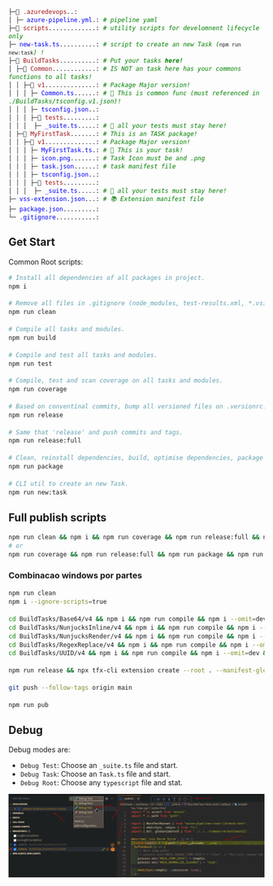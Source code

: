 
<pre class="language-filetree vscode-light">
<code>├─📁 <span class="hlft-string">.azuredevops</span>..: <span class="hlft-comment"> </span>
│ ├─ <span class="hlft-keyword">azure-pipeline.yml</span>.: <span class="hlft-comment"># pipeline yaml</span>
├─📁 <span class="hlft-string">scripts</span>.............: <span class="hlft-comment"># utility scripts for develomnent lifecycle only</span>
├─ <span class="hlft-keyword">new-task.ts</span>..........: <span class="hlft-comment"># script to create an new Task (</span><code>npm run new:task</code><span class="hlft-comment">) !</span>
├─📁 <span class="hlft-string">BuildTasks</span>..........: <span class="hlft-comment"># Put your tasks <span class="hlft-strong">here!</span></span>
│ ├─📁 <span class="hlft-string">Common</span>............: <span class="hlft-comment"># IS NOT an task here has your commons functions to all tasks!</span>
│ │ ├─📁 <span class="hlft-string">v1</span>..............: <span class="hlft-comment"># Package Major version!</span>
│ │ │ ├─ <span class="hlft-keyword">Common.ts</span>......: <span class="hlft-comment"># 🧰 This is common func (must referenced in ./BuildTasks/tsconfig.v1.json)!</span>
│ │ │ ├─ <span class="hlft-keyword">tsconfig.json</span>..: <span class="hlft-comment"> </span>
│ │ │ ├─📁 <span class="hlft-string">tests</span>.........: <span class="hlft-comment"> </span>
│ │ │  ├─ <span class="hlft-keyword">_suite.ts</span>.....: <span class="hlft-comment"># 🧪 all your tests must stay here!</span>
│ ├─📁 <span class="hlft-string">MyFirstTask</span>.......: <span class="hlft-comment"># This is an TASK package!</span>
│ │ ├─📁 <span class="hlft-string">v1</span>..............: <span class="hlft-comment"># Package Major version!</span>
│ │ │ ├─ <span class="hlft-keyword">MyFirstTask.ts</span>.: <span class="hlft-comment"># 🔨 This is your task!</span>
│ │ │ ├─ <span class="hlft-keyword">icon.png</span>.......: <span class="hlft-comment"># Task Icon must be and .png </span>
│ │ │ ├─ <span class="hlft-keyword">task.json</span>......: <span class="hlft-comment"># task manifest file</span>
│ │ │ ├─ <span class="hlft-keyword">tsconfig.json</span>..: <span class="hlft-comment"> </span>
│ │ │ ├─📁 <span class="hlft-string">tests</span>.........: <span class="hlft-comment"> </span>
│ │ │  ├─ <span class="hlft-keyword">_suite.ts</span>.....: <span class="hlft-comment"># 🧪 all your tests must stay here!</span>
├─ <span class="hlft-keyword">vss-extension.json</span>...: <span class="hlft-comment"># 📚 Extension manifest file</span>
├─ <span class="hlft-keyword">package.json</span>.........: <span class="hlft-comment"> </span>
└─ <span class="hlft-keyword">.gitignore</span>...........: <span class="hlft-comment"> </span>
</code></pre>



## Get Start

Common Root scripts:

```bash
# Install all dependencies of all packages in project.
npm i

# Remove all files in .gitignore (node_modules, test-results.xml, *.vsix...).
npm run clean

# Compile all tasks and modules.
npm run build

# Compile and test all tasks and modules.
npm run test

# Compile, test and scan coverage on all tasks and modules.
npm run coverage

# Based on conventinal commits, bump all versioned files on .versionrc.js.
npm run release

# Same that 'release' and push commits and tags.
npm run release:full

# Clean, reinstall dependencies, build, optimise dependencies, package vsix and reinstall all dependencies.
npm run package

# CLI util to create an new Task.
npm run new:task

```

## Full publish scripts
```bash
npm run clean && npm i && npm run coverage && npm run release:full && npm run package && npm run pub
# or
npm run coverage && npm run release:full && npm run package && npm run pub

```

### Combinacao windows por partes

```bash
npm run clean
npm i --ignore-scripts=true

cd BuildTasks/Base64/v4 && npm i && npm run compile && npm i --omit=dev && cd -
cd BuildTasks/NunjucksInline/v4 && npm i && npm run compile && npm i --omit=dev && cd -
cd BuildTasks/NunjucksRender/v4 && npm i && npm run compile && npm i --omit=dev && cd -
cd BuildTasks/RegexReplace/v4 && npm i && npm run compile && npm i --omit=dev && cd -
cd BuildTasks/UUID/v4 && npm i && npm run compile && npm i --omit=dev && cd -

npm run release && npx tfx-cli extension create --root . --manifest-globs vss-extension.json

git push --follow-tags origin main

npm run pub

```

## Debug

Debug modes are:
* `Debug Test`: Choose an `_suite.ts` file and start.
* `Debug Task`: Choose an `Task.ts` file and start.
* `Debug Root`: Choose any `typescript` file and stat.

![Alt text](docs/debug.png)



<style>

/*
https://raw.githubusercontent.com/isagalaev/highlight.js/master/src/styles/vs2015.css
*/
/*
 * Visual Studio 2015 dark style
 * Author: Nicolas LLOBERA <nllobera@gmail.com>
 */


.hlft-keyword,
.hlft-literal,
.hlft-symbol,
.hlft-name {
	color: #569CD6;
}
.hlft-link {
	color: #569CD6;
	text-decoration: underline;
}

.hlft-built_in,
.hlft-type {
	color: #4EC9B0;
}

.hlft-number,
.hlft-class {
	color: #B8D7A3;
}

.hlft-string,
.hlft-meta-string {
	color: #D69D85;
}

.hlft-regexp,
.hlft-template-tag {
	color: #9A5334;
}

.hlft-subst,
.hlft-function,
.hlft-title,
.hlft-params,
.hlft-formula {
	color: #DCDCDC;
}

.hlft-comment,
.hlft-quote {
	color: #57A64A;
	font-style: italic;
}

.hlft-doctag {
	color: #608B4E;
}

.hlft-meta,
.hlft-meta-keyword,
.hlft-tag {
	color: #9B9B9B;
}

.hlft-variable,
.hlft-template-variable {
	color: #BD63C5;
}

.hlft-attr,
.hlft-attribute,
.hlft-builtin-name {
	color: #9CDCFE;
}

.hlft-section {
	color: gold;
}

.hlft-emphasis {
	font-style: italic;
}

.hlft-strong {
	font-weight: bold;
}

/*.hlft-code {
	font-family:'Monospace';
}*/

.hlft-bullet,
.hlft-selector-tag,
.hlft-selector-id,
.hlft-selector-class,
.hlft-selector-attr,
.hlft-selector-pseudo {
	color: #D7BA7D;
}

.hlft-addition {
	background-color: var(--vscode-diffEditor-insertedTextBackground, rgba(155, 185, 85, 0.2));
	color: rgb(155, 185, 85);
	display: inline-block;
	width: 100%;
}

.hlft-deletion {
	background: var(--vscode-diffEditor-removedTextBackground, rgba(255, 0, 0, 0.2));
	color: rgb(255, 0, 0);
	display: inline-block;
	width: 100%;
}


/*
From https://raw.githubusercontent.com/isagalaev/highlight.js/master/src/styles/vs.css
*/
/*

Visual Studio-like style based on original C# coloring by Jason Diamond <jason@diamond.name>

*/

.vscode-light .hlft-function,
.vscode-light .hlft-params,
.vscode-light .hlft-number,
.vscode-light .hlft-class  {
	color: inherit;
}

.vscode-light .hlft-comment,
.vscode-light .hlft-quote,
.vscode-light .hlft-number,
.vscode-light .hlft-class,
.vscode-light .hlft-variable {
	color: #008000;
}

.vscode-light .hlft-keyword,
.vscode-light .hlft-selector-tag,
.vscode-light .hlft-name,
.vscode-light .hlft-tag {
	color: #00f;
}

.vscode-light .hlft-built_in,
.vscode-light .hlft-builtin-name {
	color: #007acc;
}

.vscode-light .hlft-string,
.vscode-light .hlft-section,
.vscode-light .hlft-attribute,
.vscode-light .hlft-literal,
.vscode-light .hlft-template-tag,
.vscode-light .hlft-template-variable,
.vscode-light .hlft-type {
	color: #a31515;
}

.vscode-light .hlft-selector-attr,
.vscode-light .hlft-selector-pseudo,
.vscode-light .hlft-meta,
.vscode-light .hlft-meta-keyword {
	color: #2b91af;
}

.vscode-light .hlft-title,
.vscode-light .hlft-doctag {
	color: #808080;
}

.vscode-light .hlft-attr {
	color: #f00;
}

.vscode-light .hlft-symbol,
.vscode-light .hlft-bullet,
.vscode-light .hlft-link {
	color: #00b0e8;
}


.vscode-light .hlft-emphasis {
	font-style: italic;
}

.vscode-light .hlft-strong {
	font-weight: bold;
}

</style>
